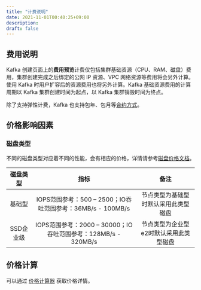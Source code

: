 ```yaml
---
title: "计费说明"
date: 2021-11-01T00:40:25+09:00
description:
draft: false
---
```


## 费用说明

Kafka 创建页面上的**费用预览**计费仅包括集群基础资源（CPU、RAM、磁盘）费用，集群创建完成之后绑定的公网 IP 资源、VPC 网络资源等费用将会另外计算。使用 Kafka 时用户扩容后的资源费用也将另外计算。Kafka 基础资源费用的计算周期以 Kafka 集群创建时间为起点，以 Kafka 集群销毁时间为终点。

除了支持弹性计费，Kafka 也支持包年、包月等[合约方式](/services/bill_center/bill_guide/reserved/)。

## 价格影响因素

### 磁盘类型

不同的磁盘类型对应着不同的性能，会有相应的价格，详情请参考[磁盘价格文档](/storage/disk/billing/price/)。

| 磁盘类型  |                             指标                             |                  备注                  |
| :-------: | :----------------------------------------------------------: | :------------------------------------: |
|  基础型   |  IOPS范围参考：500 – 2500；IO吞吐范围参考：36MB/s - 100MB/s  |  节点类型为基础型时默认采用此类型磁盘  |
| SSD企业级 | IOPS范围参考：2000 – 30000；IO吞吐范围参考：128MB/s - 320MB/s | 节点类型为企业型e2时默认采用此类型磁盘 |


## 价格计算

可以通过 [价格计算器](https://www.qingcloud.com/pricing#/Kafka) 获取价格详情。
